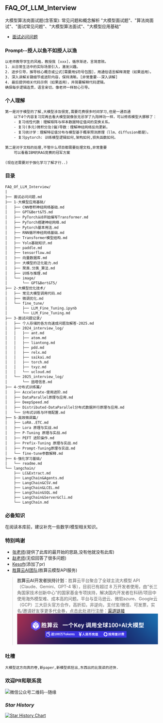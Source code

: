 ## FAQ_Of_LLM_Interview

大模型算法岗面试题(含答案):
常见问题和概念解析 "大模型面试题"、"算法岗面试"、"面试常见问题"、"大模型算法面试"、"大模型应用基础"

- [面试必问问题](面试必问问题.md)

### Prompt--授人以鱼不如授人以渔
```
以老师教导学生的风格，教授我 [xxx]，循序渐进，言简意赅。  
1. 从日常生活中的实际场景引入，激发兴趣。  
2. 逐步引导，推导核心概念或公式[需要用$符号包围]，用通俗语言解释清楚（如果适用）。  
3. 深入讲解关键细节或进阶内容，保持清晰。[非常重要--深入讲解]  
4. 最后提供相关代码示例（如果适用），并简要解释代码逻辑。  
确保每步逻辑连贯，语言亲切，像老师一样耐心引导。
```

### 个人理解

```
第一是对于模型的了解,大模型涉及很宽,需要花费很多时间学习,但是一通百通
    以下4个内容复习完再去看大模型就像张无忌学了九阳神功一样，可以修炼模型大挪移了：
    - 复习线性代数：理解矩阵与样本数据特征值间的变换关系。
    - 复习(多元)微积分及(偏)导数：理解神经网络反向更新。
    - 复习统计学：理解特征值分布与模型基于概率预测原理（llm、diffusion都是）。
    - 复习pytorch: 训练模型逻辑如何,架构如何,损失函数如何。

第二是对于文档的处理,不管什么项目都需要处理文档,非常重要
    可以看看IBM的RAG竞赛的冠军方案

(现在还需要对于强化学习了解才行..)
```

### 目录

```text
FAQ_Of_LLM_Interview/
|
├── 面试必问问题.md
├── 1-大模型应用基础/
│   ├── CNN卷积神经网络基础.md
│   ├── GPT&Bert&T5.md
│   ├── PyTorch从0开始编写Transformer.md
│   ├── PyTorch搭建神经网络.md
│   ├── Pytorch基本用法.md
│   ├── RNN循环神经网络基础.md
│   ├── Transformer模型结构.md
│   ├── Yolo基础知识.md
│   ├── paddle.md
│   ├── tensorflow.md
│   ├── 向量数据库.md
│   ├── 大模型的泛化能力.md
│   ├── 聚类.分类_算法.md
│   ├── 训练与推理.md
│   └── image/
│       └── GPT&Bert&T5/
├── 2-大模型优化技术/
│   ├── 常见大模型调用代码.md
│   ├── 微调优化.md
│   └── fine_tune/
│       ├── LLM_Fine_Tuning.ipynb
│       └── LLM_Fine_Tuning.md
├── 3-面试问题记录/
│   ├── 个人存储的各方向速成问题及解答-2025.md
│   ├── 2024_interview_log/
│   │   ├── ant.md
│   │   ├── atom.md
│   │   ├── liantong.md
│   │   ├── pdd.md
│   │   ├── relx.md
│   │   ├── saikai.md
│   │   ├── torch.md
│   │   ├── txyz.md
│   │   └── ucloud.md
│   └── 2025_interview_log/
│       └── 喆塔信息.md
├── 4-分布式训练篇/
│   ├── Accelerate-使用进阶.md
│   ├── DataParallel原理与应用.md
│   ├── DeepSpeed.md
│   ├── Distributed-DataParallel分布式数据并行原理与应用.md
│   └── 分布式训练与环境配置.md
├── 5-高效微调篇/
│   ├── LoRA..ETC.md
│   ├── Lora 原理与实战.md
│   ├── P-Tuning 原理与实战.md
│   ├── PEFT 进阶操作.md
│   ├── Prefix-Tuning 原理与实战.md
│   ├── Prompt-Tuning原理与实战.md
│   └── fine-tune参数解释.md
├── 6-强化学习基础/
│   └── readme.md
└── langchain/
    ├── LC&Extract.md
    ├── LangChain&Agents.md
    ├── LangChain&CSV.md
    ├── LangChain&LCEL.md
    ├── LangChain&SQL.md
    ├── LangChain&Server&Cli.md
    └── LangChain.md
```

### 必备知识

在阅读本库前，建议补充一些数学/模型相关知识。

### 特别鸣谢
- [张老师](https://github.com/zyxcambridge)(提供了此库的最开始的思路,没有他就没有此库)
- [赵老师](https://未提供链接,hh.com)(无偿回答了很多问题)
- [Kesoft](https://github.com/Kesoft)(添加了pr)
- [胜算云AI团队](https://www.shengsuanyun.com/?from=CH_GRT40E7E)(胜算云模型API服务)
>**胜算云AI开发者扶持计划**：胜算云平台聚合了全球主流大模型 API（Claude、Gemini、GPT-4 等），目前已有超过 8 万开发者使用，由“长三角国家技术创新中心”的国家基金专项扶持，解决国内开发者在科研/项目中使用海外模型难、成本高的问题。平台与亚马逊云、微软azure、Google云（GCP）三大巨头官方合作，高折扣，非逆向，支付宝/微信、可发票，实名/邀请好友享更多代金券，点击此处进行注册：[渠道链接](https://www.shengsuanyun.com/?from=CH_GRT40E7E)
![](using_files/img/z_ads/390a15b3f8dbcda1449e3365da3384f.png)

### 吐槽

```text
大模型这方向真的卷,新paper,新模型疯狂出,东西出的比我读的还快.
```

### 欢迎PR和联系我

![微信公众号二维码--随缘](using_files/wechat/self_qr.png)

### *Star History*
[![Star History Chart](https://api.star-history.com/svg?repos=aceliuchanghong/FAQ_Of_LLM_Interview&type=Date)](https://www.star-history.com/#aceliuchanghong/FAQ_Of_LLM_Interview&Date)
